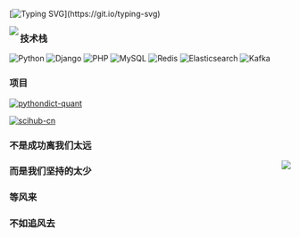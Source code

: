 
[![Typing SVG](https://readme-typing-svg.demolab.com/?lines=Welcone+to+my+profile+!;Hi+there+,+I+am+Kimi-chao+!;Always+learning+new+things+.)](https://git.io/typing-svg)

<img align="left" src="https://github-readme-stats.vercel.app/api?username=jxxghp&include_all_commits=true&count_private-true&custom_title=Ckend'%20GitHub%20Stats&line_height=30&show_icons=true&hide_border=true&bg_color=192133&title_color=efb752&icon_color=efb752&text_color=70bed9">

### 技术栈
![Python](https://img.shields.io/badge/-Python-192133?style=flat-square&logo=python&logoColor=white)
![Django](https://img.shields.io/badge/-Django-192133?style=flat-square&logo=figma&logoColor=white)
![PHP](https://img.shields.io/badge/-PHP-192133?style=flat-square&logo=figma&logoColor=white)
![MySQL](https://img.shields.io/badge/-MySQL-192133?style=flat-square&logo=mysql&logoColor=white)
![Redis](https://img.shields.io/badge/-Redis-192133?style=flat-square&logo=redis&logoColor=white)
![Elasticsearch](https://img.shields.io/badge/-Elasticsearch-192133?style=flat-square&logo=elasticsearch&logoColor=white)
![Kafka](https://img.shields.io/badge/-Kafka-192133?style=flat-square&logo=apache-kafka&logoColor=white)

### 项目
[![pythondict-quant](https://img.shields.io/badge/pythondict-quant-192133?style=flat-square)](https://github.com/Kimi-chao/Kimi-chao.github.io)

[![scihub-cn](https://img.shields.io/badge/scihub-cn-192133?style=flat-square)](https://github.com/Kimi-chao/EDtunnel)

### 不是成功离我们太远
<img align="right" src="https://github-readme-stats.vercel.app/api/top-langs/?username=Kimi-chao&layout=compact">

### 而是我们坚持的太少
### 等风来
### 不如追风去


<!---
Kimi-chao/Kimi-chao is a ✨ special ✨ repository because its `README.md` (this file) appears on your GitHub profile.
You can click the Preview link to take a look at your changes.
--->
